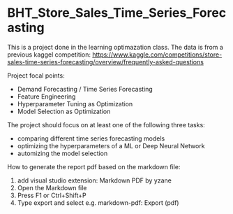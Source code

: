 # BHT_Store_Sales_Time_Series_Forecasting

This is a project done in the learning optimazation class.
The data is from a previous kaggel competition: https://www.kaggle.com/competitions/store-sales-time-series-forecasting/overview/frequently-asked-questions

Project focal points:

* Demand Forecasting / Time Series Forecasting
* Feature Engineering
* Hyperparameter Tuning as Optimization
* Model Selection as Optimization

The project should focus on at least one of the following three tasks: 
* comparing different time series forecasting models
* optimizing the hyperparameters of a ML or Deep Neural Network
* automizing the model selection 

How to generate the report pdf based on the markdown file:
1) add visual studio extension: Markdown PDF by yzane
2) Open the Markdown file
3) Press F1 or Ctrl+Shift+P
4) Type export and select e.g. markdown-pdf: Export (pdf)

